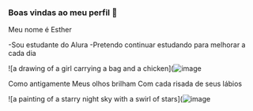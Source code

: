 ### Boas vindas ao meu perfil 💙

Meu nome é Esther

-Sou estudante do Alura
-Pretendo continuar estudando para melhorar a cada dia

![a drawing of a girl carrying a bag and a chicken](![image](https://github.com/user-attachments/assets/f78ffafd-739c-4e1d-b751-4604984817f7)

Como antigamente
Meus olhos brilham
Com cada risada de seus lábios

![a painting of a starry night sky with a swirl of stars](![image](https://github.com/user-attachments/assets/768280c5-03e8-4a35-8fef-942e7ed2af16)

